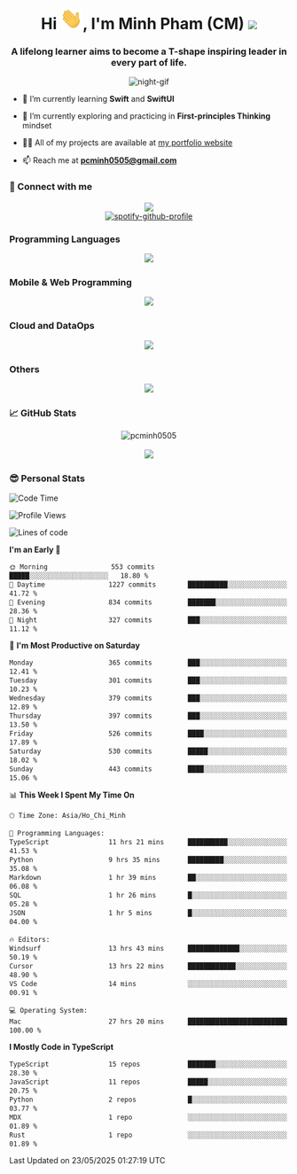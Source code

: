 <h1 align="center">Hi <img src="https://raw.githubusercontent.com/ABSphreak/ABSphreak/master/gifs/Hi.gif" width="40px" />, I'm Minh Pham (CM) <img src="https://media.giphy.com/media/1ynCEtlgMPAeNAqdnu/giphy.gif" width="20px" /> </h1>
<h3 align="center">A lifelong learner aims to become a T-shape inspiring leader in every part of life.</h3>

<p align="center">
  <img src="https://media.giphy.com/media/xUA7bdpLxQhsSQdyog/giphy.gif" alt="night-gif" height="200em"/>
</p>

- 🌱 I’m currently learning **Swift** and **SwiftUI**

- 🔭 I’m currently exploring and practicing in **First-principles Thinking** mindset

- 👨‍💻 All of my projects are available at [my portfolio website](https://pcminh0505.vercel.app/)

- 📫 Reach me at **pcminh0505@gmail.com**


<h3 align="left">🧬 Connect with me</h3>
<p align="center">
<a href="https://linkedin.com/in/pcminh0505" target="blank"><img align="center" src="https://img.shields.io/badge/linkedin-%230077B5.svg?style=for-the-badge&logo=linkedin&logoColor=white" /></a>
<br/>
<a href="https://spotify-github-profile.kittinanx.com/api/view?uid=217d5ndg2rakxarcnspwomj7q&redirect=true">
  <img height="350em" src="https://spotify-github-profile.kittinanx.com/api/view?uid=217d5ndg2rakxarcnspwomj7q&cover_image=true&theme=default&bar_color_cover=true" alt="spotify-github-profile" />
</a>
</p>

<h3 align="left">Programming Languages</h3>
<p align="center">
  <a href="https://skillicons.dev">
    <img src="https://skillicons.dev/icons?i=py,ts,go,rust,java,swift,dart,solidity,cpp" />
  </a>
</p>

<h3 align="left">Mobile & Web Programming</h3>
<p align="center">
  <a href="https://skillicons.dev">
    <img src="https://skillicons.dev/icons?i=react,nextjs,flutter,graphql,fastapi,nodejs,spring,postgres,mongodb" />
  </a>
</p>

<h3 align="left">Cloud and DataOps</h3>
<p align="center">
  <a href="https://skillicons.dev">
     <img src="https://skillicons.dev/icons?i=aws,firebase,gcp,supabase,vercel,docker,kafka,redis,cassandra" />
  </a>
</p>

<h3 align="left">Others</h3>
<p align="center">
  <a href="https://skillicons.dev">
    <img src="https://skillicons.dev/icons?i=apple,anaconda,vscode,figma,postman,notion,obsidian" />
  </a>
</p>

<h3 align="left">📈 GitHub Stats</h3>

<p align="center">
<img height="180em" src="https://github-readme-stats.vercel.app/api?username=pcminh0505&count_private=true&show_icons=true&include_all_commits=true&theme=ayu-mirage&show_icons=true&locale=en" alt="pcminh0505" />
<br/><br/>
<img src="https://github-profile-trophy.vercel.app/?username=pcminh0505&theme=onedark&rank=SECRET,SSS,SS,S,AAA,AA,A&column=3" />
</p>

<h3 align="left">😎 Personal Stats</h3>

<!--START_SECTION:waka-->
![Code Time](http://img.shields.io/badge/Code%20Time-1%2C787%20hrs%2029%20mins-blue)

![Profile Views](http://img.shields.io/badge/Profile%20Views-0-blue)

![Lines of code](https://img.shields.io/badge/From%20Hello%20World%20I%27ve%20Written-22.5%20million%20lines%20of%20code-blue)

**I'm an Early 🐤** 

```text
🌞 Morning                553 commits         █████░░░░░░░░░░░░░░░░░░░░   18.80 % 
🌆 Daytime                1227 commits        ██████████░░░░░░░░░░░░░░░   41.72 % 
🌃 Evening                834 commits         ███████░░░░░░░░░░░░░░░░░░   28.36 % 
🌙 Night                  327 commits         ███░░░░░░░░░░░░░░░░░░░░░░   11.12 % 
```
📅 **I'm Most Productive on Saturday** 

```text
Monday                   365 commits         ███░░░░░░░░░░░░░░░░░░░░░░   12.41 % 
Tuesday                  301 commits         ███░░░░░░░░░░░░░░░░░░░░░░   10.23 % 
Wednesday                379 commits         ███░░░░░░░░░░░░░░░░░░░░░░   12.89 % 
Thursday                 397 commits         ███░░░░░░░░░░░░░░░░░░░░░░   13.50 % 
Friday                   526 commits         ████░░░░░░░░░░░░░░░░░░░░░   17.89 % 
Saturday                 530 commits         █████░░░░░░░░░░░░░░░░░░░░   18.02 % 
Sunday                   443 commits         ████░░░░░░░░░░░░░░░░░░░░░   15.06 % 
```


📊 **This Week I Spent My Time On** 

```text
🕑︎ Time Zone: Asia/Ho_Chi_Minh

💬 Programming Languages: 
TypeScript               11 hrs 21 mins      ██████████░░░░░░░░░░░░░░░   41.53 % 
Python                   9 hrs 35 mins       █████████░░░░░░░░░░░░░░░░   35.08 % 
Markdown                 1 hr 39 mins        ██░░░░░░░░░░░░░░░░░░░░░░░   06.08 % 
SQL                      1 hr 26 mins        █░░░░░░░░░░░░░░░░░░░░░░░░   05.28 % 
JSON                     1 hr 5 mins         █░░░░░░░░░░░░░░░░░░░░░░░░   04.00 % 

🔥 Editors: 
Windsurf                 13 hrs 43 mins      █████████████░░░░░░░░░░░░   50.19 % 
Cursor                   13 hrs 22 mins      ████████████░░░░░░░░░░░░░   48.90 % 
VS Code                  14 mins             ░░░░░░░░░░░░░░░░░░░░░░░░░   00.91 % 

💻 Operating System: 
Mac                      27 hrs 20 mins      █████████████████████████   100.00 % 
```

**I Mostly Code in TypeScript** 

```text
TypeScript               15 repos            ███████░░░░░░░░░░░░░░░░░░   28.30 % 
JavaScript               11 repos            █████░░░░░░░░░░░░░░░░░░░░   20.75 % 
Python                   2 repos             █░░░░░░░░░░░░░░░░░░░░░░░░   03.77 % 
MDX                      1 repo              ░░░░░░░░░░░░░░░░░░░░░░░░░   01.89 % 
Rust                     1 repo              ░░░░░░░░░░░░░░░░░░░░░░░░░   01.89 % 
```




 Last Updated on 23/05/2025 01:27:19 UTC
<!--END_SECTION:waka-->

